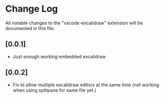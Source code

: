 # Change Log

All notable changes to the "vscode-excalidraw" extension will be documented in this file.

## [0.0.1]

- Just enough working embedded excalidraw

## [0.0.2]
- Fix to allow multiple excalidraw editors at the same time (not working when using splitpane for same file yet.)